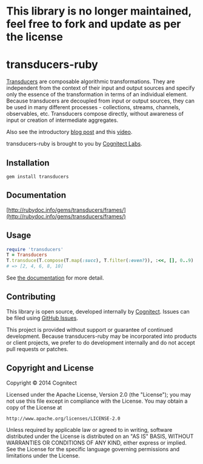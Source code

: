 # This library is no longer maintained, feel free to fork and update as per the license

# transducers-ruby

[Transducers](http://clojure.org/transducers) are composable algorithmic transformations. They are independent from the context of their input and output sources and specify only the essence of the transformation in terms of an individual element. Because transducers are decoupled from input or output sources, they can be used in many different processes - collections, streams, channels, observables, etc. Transducers compose directly, without awareness of input or creation of intermediate aggregates.

Also see the introductory
[blog post](http://blog.cognitect.com/blog/2014/8/6/transducers-are-coming)
and this [video](https://www.youtube.com/watch?v=6mTbuzafcII).

transducers-ruby is brought to you by [Cognitect Labs](http://cognitect-labs.github.io/).

## Installation

    gem install transducers

## Documentation

[http://rubydoc.info/gems/transducers/frames/](http://rubydoc.info/gems/transducers/frames/)

## Usage

```ruby
require 'transducers'
T = Transducers
T.transduce(T.compose(T.map(:succ), T.filter(:even?)), :<<, [], 0..9)
# => [2, 4, 6, 8, 10]
```

See [the documentation](http://rubydoc.info/gems/transducers/frames/) for more detail.

## Contributing

This library is open source, developed internally by [Cognitect](http://cognitect.com). Issues can be filed using [GitHub Issues](https://github.com/cognitect-labs/transducers-ruby/issues).

This project is provided without support or guarantee of continued development.
Because transducers-ruby may be incorporated into products or client projects, we prefer to do development internally and do not accept pull requests or patches.

## Copyright and License

Copyright © 2014 Cognitect

Licensed under the Apache License, Version 2.0 (the "License");
you may not use this file except in compliance with the License.
You may obtain a copy of the License at

    http://www.apache.org/licenses/LICENSE-2.0

Unless required by applicable law or agreed to in writing, software
distributed under the License is distributed on an "AS IS" BASIS,
WITHOUT WARRANTIES OR CONDITIONS OF ANY KIND, either express or implied.
See the License for the specific language governing permissions and
limitations under the License.
